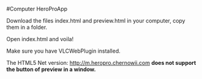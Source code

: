 #Computer HeroProApp

Download the files index.html and preview.html in your computer, copy them in a folder.

Open index.html and voila!

Make sure you have VLCWebPlugin installed.

The HTML5 Net version: http://m.heropro.chernowii.com **does not support the button of preview in a window.**
